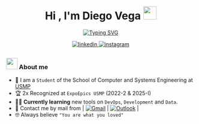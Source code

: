 
<h1 align="center"><b>Hi , I'm Diego Vega </b><img src="https://media.giphy.com/media/hvRJCLFzcasrR4ia7z/giphy.gif" width="35"></h1>
<!--  -->
<p align="center">
<a href="https://git.io/typing-svg"><img src="https://readme-typing-svg.herokuapp.com?font=Fira+Code&weight=500&pause=1000&color=F78D48&background=FF2D8900&center=true&width=435&lines=Estudiante+de+Ing.+Sistemas;Aprendiendo+Desarrollo+y+DevOps;Explorando+el+Mundo+de+los+Datos;Descubriendo+Nuevas+Herramientas" alt="Typing SVG" /></a>
</p>

<p align="center">
<a href="https://www.linkedin.com/in/diego-vega-cajas/" target="_blank">
<img src="https://img.shields.io/badge/LinkedIn-0077B5?style=for-the-badge&logo=linkedin&logoColor=white" alt="linkedin" style="margin-bottom: 5px;" />
</a>
<a href="https://www.instagram.com/vc_diego2/" target="_blank">
<img src="https://img.shields.io/badge/Instagram-E4405F?style=for-the-badge&logo=instagram&logoColor=white" alt="instagram" style="margin-bottom: 5px;" />
</a>
</p>

<!--About Me-->

<h3><img src="https://github.com/7oSkaaa/7oSkaaa/blob/main/Images/about_me.gif?raw=true" width="30px"> About me</h3>

<!--  -->

- :school: I am a `Student` of the School of Computer and Systems Engineering at [USMP](https://fia.usmp.edu.pe/inicio/)
- :trophy: 2x Recognized at `ExpoEpics USMP` (2022-2 & 2025-I)
- :technologist: **Currently learning** new tools on `DevOps`, `Development` and `Data`.
- :email: Contact me by mail from | <a href="mailto:dvegacajas2@gmail.com"><img src="https://img.shields.io/badge/Gmail-D14836?style=for-the-badge&logo=gmail&logoColor=white" alt="Gmail"></a> | <a href="mailto:diego_vega2@usmp.pe"><img src="https://img.shields.io/badge/Microsoft_Outlook-0078D4?style=for-the-badge&logo=microsoft-outlook&logoColor=white" alt="Outlook"></a> |
- :nerd_face: Always believe `"You are what you loved"`

<br>
